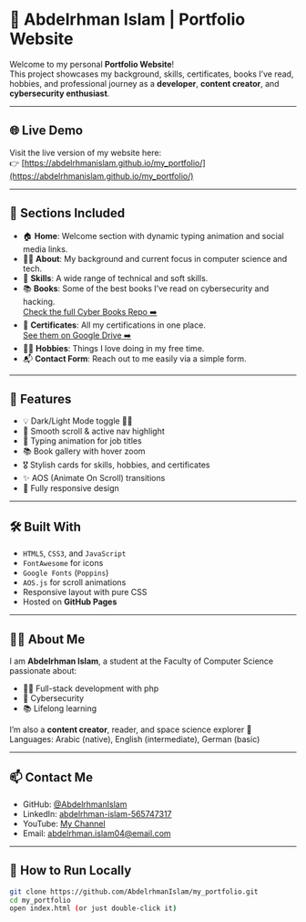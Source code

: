 # 🚀 Abdelrhman Islam | Portfolio Website

Welcome to my personal **Portfolio Website**!  
This project showcases my background, skills, certificates, books I’ve read, hobbies, and professional journey as a **developer**, **content creator**, and **cybersecurity enthusiast**.


---

## 🌐 Live Demo

Visit the live version of my website here:  
👉 [https://abdelrhmanislam.github.io/my_portfolio/](https://abdelrhmanislam.github.io/my_portfolio/)

---

## 📁 Sections Included

- 🏠 **Home**: Welcome section with dynamic typing animation and social media links.
- 👨‍💻 **About**: My background and current focus in computer science and tech.
- 🧠 **Skills**: A wide range of technical and soft skills.
- 📚 **Books**: Some of the best books I’ve read on cybersecurity and hacking.  
  [Check the full Cyber Books Repo ➡️](https://github.com/AbdelrhmanIslam/cyber_books)
- 🏅 **Certificates**: All my certifications in one place.  
  [See them on Google Drive ➡️](https://drive.google.com/drive/folders/1oLRubxXwuFTOrw9JsEYpgI075r_eKdnz?usp=sharing)
- 🧑‍🍳 **Hobbies**: Things I love doing in my free time.
- 📬 **Contact Form**: Reach out to me easily via a simple form.

---

## 🎯 Features

- 💡 Dark/Light Mode toggle 🌙🌞
- 🔄 Smooth scroll & active nav highlight
- 💬 Typing animation for job titles
- 📚 Book gallery with hover zoom
- 🎖️ Stylish cards for skills, hobbies, and certificates
- ✨ AOS (Animate On Scroll) transitions
- 📱 Fully responsive design

---

## 🛠️ Built With

- `HTML5`, `CSS3`, and `JavaScript`
- `FontAwesome` for icons
- `Google Fonts` (`Poppins`)
- `AOS.js` for scroll animations
- Responsive layout with pure CSS
- Hosted on **GitHub Pages**

---

## 👨‍🎓 About Me

I am **Abdelrhman Islam**, a student at the Faculty of Computer Science passionate about:
- 🧑‍💻 Full-stack development with php
- 🔐 Cybersecurity
- 📚 Lifelong learning

I’m also a **content creator**, reader, and space science explorer 🚀  
Languages: Arabic (native), English (intermediate), German (basic)

---

## 📫 Contact Me

- GitHub: [@AbdelrhmanIslam](https://github.com/AbdelrhmanIslam)
- LinkedIn: [abdelrhman-islam-565747317](https://linkedin.com/in/abdelrhman-islam-565747317)
- YouTube: [My Channel](https://www.youtube.com/channel/UCSuSrTeBKb7AZaAhmb4lFsg)
- Email: abdelrhman.islam04@email.com

---

## 📌 How to Run Locally

```bash
git clone https://github.com/AbdelrhmanIslam/my_portfolio.git
cd my_portfolio
open index.html (or just double-click it)
